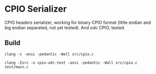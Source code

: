 # CPIO Serializer

CPIO headers serializer, working for binary CPIO format (little endian and big endian separated, not yet tested). And _odc_ CPIO, tested.

## Build

	clang -c -ansi -pedantic -Wall src/cpio.c

	clang -Isrc -o cpio-odc-test -ansi -pedantic -Wall src/cpio.c test/main.c

